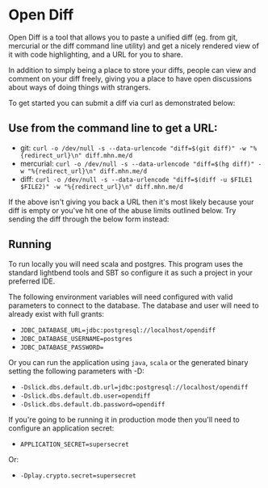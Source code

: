 # Open Diff

Open Diff is a tool that allows you to paste a unified diff (eg. from git, mercurial or the diff command line utility) and get a nicely rendered view of it with code highlighting, and a URL for you to share.

In addition to simply being a place to store your diffs, people can view and comment on your diff freely, giving you a place to have open discussions about ways of doing things with strangers.

To get started you can submit a diff via curl as demonstrated below:

## Use from the command line to get a URL:

* git: `curl -o /dev/null -s --data-urlencode "diff=$(git diff)" -w "%{redirect_url}\n" diff.mhn.me/d`
* mercurial: `curl -o /dev/null -s --data-urlencode "diff=$(hg diff)" -w "%{redirect_url}\n" diff.mhn.me/d`
* diff: `curl -o /dev/null -s --data-urlencode "diff=$(diff -u $FILE1 $FILE2)" -w "%{redirect_url}\n" diff.mhn.me/d`

If the above isn't giving you back a URL then it's most likely because your diff is empty or you've hit one of the abuse limits outlined below. Try sending the diff through the below form instead:

## Running

To run locally you will need scala and postgres. This program uses the standard lightbend tools and SBT so configure it as such a project in your preferred IDE.

The following environment variables will need configured with valid parameters to connect to the database. The database and user will need to already exist with full grants:

* `JDBC_DATABASE_URL=jdbc:postgresql://localhost/opendiff`
* `JDBC_DATABASE_USERNAME=postgres`
* `JDBC_DATABASE_PASSWORD=`

Or you can run the application using `java`, `scala` or the generated binary setting the following parameters with -D:

* `-Dslick.dbs.default.db.url=jdbc:postgresql://localhost/opendiff`
* `-Dslick.dbs.default.db.user=opendiff`
* `-Dslick.dbs.default.db.password=opendiff`

If you're going to be running it in production mode then you'll need to configure an application secret:

* `APPLICATION_SECRET=supersecret`

Or:

* `-Dplay.crypto.secret=supersecret`
